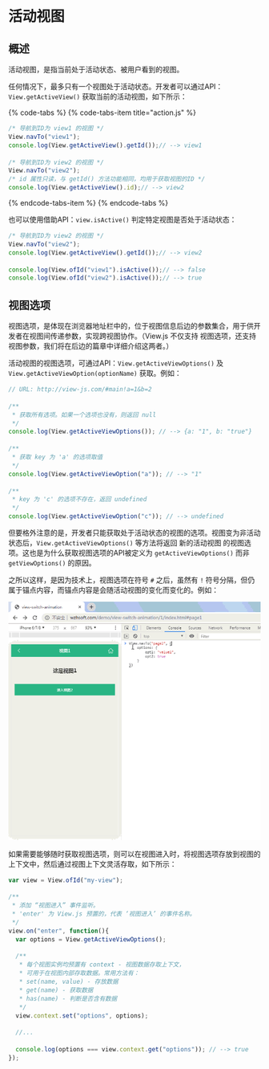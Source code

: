 # 活动视图

## 概述

活动视图，是指当前处于活动状态、被用户看到的视图。

任何情况下，最多只有一个视图处于活动状态。开发者可以通过API：`View.getActiveView()` 获取当前的活动视图，如下所示：

{% code-tabs %}
{% code-tabs-item title="action.js" %}
```javascript
/* 导航到ID为 view1 的视图 */
View.navTo("view1");
console.log(View.getActiveView().getId());// --> view1

/* 导航到ID为 view2 的视图 */
View.navTo("view2");
/* id 属性只读，与 getId() 方法功能相同，均用于获取视图的ID */
console.log(View.getActiveView().id);// --> view2
```
{% endcode-tabs-item %}
{% endcode-tabs %}

也可以使用借助API：`view.isActive()` 判定特定视图是否处于活动状态：

```javascript
/* 导航到ID为 view2 的视图 */
View.navTo("view2");
console.log(View.getActiveView().getId());// --> view2

console.log(View.ofId("view1").isActive());// --> false
console.log(View.ofId("view2").isActive());// --> true
```

## 视图选项

视图选项，是体现在浏览器地址栏中的，位于视图信息后边的参数集合，用于供开发者在视图间传递参数，实现跨视图协作。（View.js 不仅支持 视图选项，还支持 视图参数，我们将在后边的篇章中详细介绍这两者。）

活动视图的视图选项，可通过API：`View.getActiveViewOptions()` 及 `View.getActiveViewOption(optionName)` 获取。例如：

```javascript
// URL: http://view-js.com/#main!a=1&b=2

/**
 * 获取所有选项。如果一个选项也没有，则返回 null
 */
console.log(View.getActiveViewOptions()); // --> {a: "1", b: "true"}

/**
 * 获取 key 为 'a' 的选项取值
 */
console.log(View.getActiveViewOption("a")); // --> "1"

/**
 * key 为 'c' 的选项不存在，返回 undefined
 */
console.log(View.getActiveViewOption("c")); // --> undefined
```

但要格外注意的是，开发者只能获取处于活动状态的视图的选项。视图变为非活动状态后，`View.getActiveViewOptions()` 等方法将返回 新的活动视图 的视图选项。这也是为什么获取视图选项的API被定义为 `getActiveViewOptions()` 而非 `getViewOptions()` 的原因。

之所以这样，是因为技术上，视图选项在符号 `#` 之后，虽然有 `!` 符号分隔，但仍属于锚点内容，而锚点内容是会随活动视图的变化而变化的。例如：

![&#x89C6;&#x56FE;&#x9009;&#x9879;&#x7684;&#x53D8;&#x5316;](.gitbook/assets/view-option.gif)

如果需要能够随时获取视图选项，则可以在视图进入时，将视图选项存放到视图的上下文中，然后通过视图上下文灵活存取，如下所示：

```javascript
var view = View.ofId("my-view");

/**
 * 添加 “视图进入” 事件监听。
 * 'enter' 为 View.js 预置的，代表 ‘视图进入’ 的事件名称。
 */
view.on("enter", function(){
  var options = View.getActiveViewOptions();

  /**
   * 每个视图实例均预置有 context - 视图数据存取上下文，
   * 可用于在视图内部存取数据。常用方法有：
   * set(name, value) - 存放数据
   * get(name) - 获取数据
   * has(name) - 判断是否含有数据
   */
  view.context.set("options", options);

  //...

  console.log(options === view.context.get("options")); // --> true
});
```


